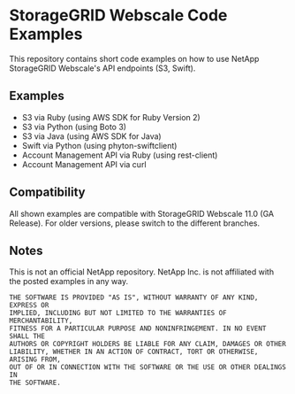 # StorageGRID Webscale Code Examples

This repository contains short code examples on how to use NetApp StorageGRID Webscale's API endpoints (S3, Swift).

## Examples
* S3 via Ruby (using AWS SDK for Ruby Version 2)
* S3 via Python (using Boto 3)
* S3 via Java (using AWS SDK for Java)
* Swift via Python (using phyton-swiftclient)
* Account Management API via Ruby (using rest-client)
* Account Management API via curl

## Compatibility
All shown examples are compatible with StorageGRID Webscale 11.0 (GA Release). For older versions, please switch to the different branches.

## Notes
This is not an official NetApp repository. NetApp Inc. is not affiliated with the posted examples in any way.

```
THE SOFTWARE IS PROVIDED "AS IS", WITHOUT WARRANTY OF ANY KIND, EXPRESS OR
IMPLIED, INCLUDING BUT NOT LIMITED TO THE WARRANTIES OF MERCHANTABILITY,
FITNESS FOR A PARTICULAR PURPOSE AND NONINFRINGEMENT. IN NO EVENT SHALL THE
AUTHORS OR COPYRIGHT HOLDERS BE LIABLE FOR ANY CLAIM, DAMAGES OR OTHER
LIABILITY, WHETHER IN AN ACTION OF CONTRACT, TORT OR OTHERWISE, ARISING FROM,
OUT OF OR IN CONNECTION WITH THE SOFTWARE OR THE USE OR OTHER DEALINGS IN
THE SOFTWARE.
```
